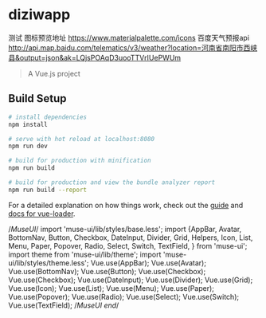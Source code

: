 # diziwapp
测试
图标预览地址
https://www.materialpalette.com/icons
百度天气预报api
http://api.map.baidu.com/telematics/v3/weather?location=河南省南阳市西峡县&output=json&ak=LQjsPOAqD3uooTTVrIUePWUm
> A Vue.js project

## Build Setup

``` bash
# install dependencies
npm install

# serve with hot reload at localhost:8080
npm run dev

# build for production with minification
npm run build

# build for production and view the bundle analyzer report
npm run build --report
```

For a detailed explanation on how things work, check out the [guide](http://vuejs-templates.github.io/webpack/) and [docs for vue-loader](http://vuejs.github.io/vue-loader).


/*MuseUI*/
import 'muse-ui/lib/styles/base.less';
import {AppBar,
    Avatar,
    BottomNav,
    Button,
    Checkbox,
    DateInput,
    Divider,
    Grid,
    Helpers,
    Icon,
    List,
    Menu,
    Paper,
    Popover,
    Radio,
    Select,
    Switch,
    TextField,
} from 'muse-ui';
import theme from 'muse-ui/lib/theme';
import 'muse-ui/lib/styles/theme.less';
Vue.use(AppBar);
Vue.use(Avatar);
Vue.use(BottomNav);
Vue.use(Button);
Vue.use(Checkbox);
Vue.use(Checkbox);
Vue.use(DateInput);
Vue.use(Divider);
Vue.use(Grid);
Vue.use(Icon);
Vue.use(List);
Vue.use(Menu);
Vue.use(Paper);
Vue.use(Popover);
Vue.use(Radio);
Vue.use(Select);
Vue.use(Switch);
Vue.use(TextField);
/*MuseUI end*/